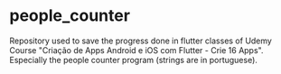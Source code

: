 # people_counter
Repository used to save the progress done in flutter classes of Udemy Course "Criação de Apps Android e iOS com Flutter - Crie 16 Apps". Especially the people counter program (strings are in portuguese).
